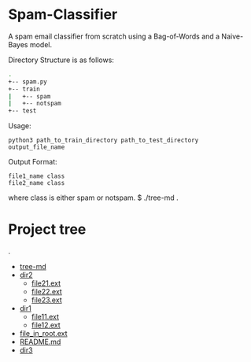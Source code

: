 # Spam-Classifier

A spam email classifier from scratch using a Bag-of-Words and a Naive-Bayes model.

Directory Structure is as follows:
```bash
.
+-- spam.py
+-- train
|   +-- spam
|   +-- notspam
+-- test
```
Usage:
```
python3 path_to_train_directory path_to_test_directory output_file_name
```

Output Format:
```
file1_name class
file2_name class
```
where class is either spam or notspam.
$ ./tree-md .
# Project tree

.
 * [tree-md](./tree-md)
 * [dir2](./dir2)
   * [file21.ext](./dir2/file21.ext)
   * [file22.ext](./dir2/file22.ext)
   * [file23.ext](./dir2/file23.ext)
 * [dir1](./dir1)
   * [file11.ext](./dir1/file11.ext)
   * [file12.ext](./dir1/file12.ext)
 * [file_in_root.ext](./file_in_root.ext)
 * [README.md](./README.md)
 * [dir3](./dir3)
